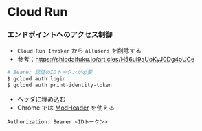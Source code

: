 # Cloud Run

### エンドポイントへのアクセス制御

- `Cloud Run Invoker` から `allusers` を削除する
- 参考：https://shiodaifuku.io/articles/H56ui9aUoKyJ0Dg4oUCe

```bash
# Bearer 認証のIDトークンが必要
$ gcloud auth login
$ gcloud auth print-identity-token
```

- ヘッダに埋め込む
- Chrome では [ModHeader](https://chrome.google.com/webstore/detail/modheader/idgpnmonknjnojddfkpgkljpfnnfcklj) を使える

```
Authorization: Bearer <IDトークン>
```
